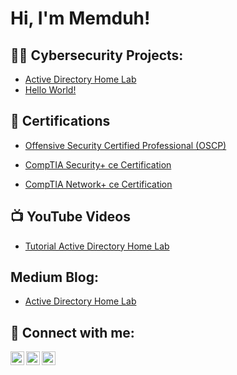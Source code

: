 <h1>Hi, I'm Memduh! </h1>

<h2>👨‍💻 Cybersecurity Projects:</h2>

- [Active Directory Home Lab]()
- [Hello World!]()

<h2>📄 Certifications</h2>

- [Offensive Security Certified Professional (OSCP)](https://www.credential.net/0d5df5ee-6d11-40c5-911b-6af4f9f5d904#gs.l51g8y)

- [CompTIA Security+ ce Certification](https://www.credly.com/badges/d3568991-3e5e-46d8-b7bc-4eb5d47abf9c?source=linked_in_profile)

- [CompTIA Network+ ce Certification](https://www.credly.com/badges/6645237b-79f2-4bff-8dfd-a4050234926b/linked_in_profile)


<h2>📺  YouTube Videos</h2>

- [Tutorial Active Directory Home Lab]()

<h2>    Medium Blog:</h2>

- [Active Directory Home Lab]()

<h2> 🤳 Connect with me:</h2>

[<img align="left" alt="JoshMadakor | YouTube" width="22px" src="https://cdn.jsdelivr.net/npm/simple-icons@v3/icons/youtube.svg" />][youtube]
[<img align="left" alt="JoshMadakor | Twitter" width="22px" src="https://cdn.jsdelivr.net/npm/simple-icons@v3/icons/twitter.svg" />][twitter]
[<img align="left" alt="JoshMadakor | LinkedIn" width="22px" src="https://cdn.jsdelivr.net/npm/simple-icons@v3/icons/linkedin.svg" />][linkedin]


[twitter]: https://twitter.com/memduhtura
[youtube]: https://www.youtube.com/channel/UCIOwsV_BEPx0iLbJnvpbMBw
[linkedin]:https://www.linkedin.com/in/dr-memduh-tura-43bb50b4/




<!--
memduh tura
-->
